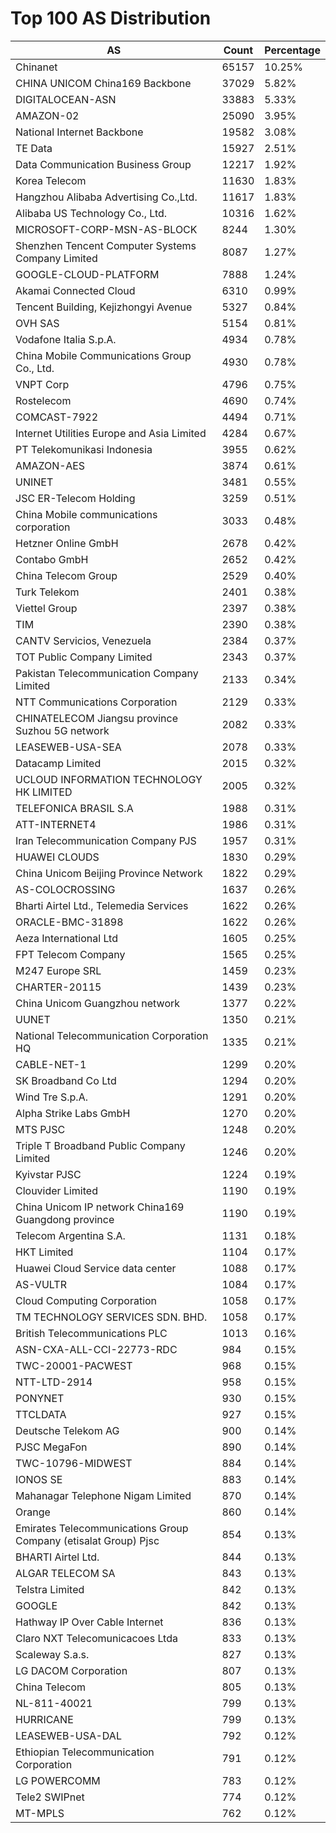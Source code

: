 # Top 100 AS Distribution
| AS | Count | Percentage |
|----|----|----|
| Chinanet | 65157 | 10.25% |
| CHINA UNICOM China169 Backbone | 37029 | 5.82% |
| DIGITALOCEAN-ASN | 33883 | 5.33% |
| AMAZON-02 | 25090 | 3.95% |
| National Internet Backbone | 19582 | 3.08% |
| TE Data | 15927 | 2.51% |
| Data Communication Business Group | 12217 | 1.92% |
| Korea Telecom | 11630 | 1.83% |
| Hangzhou Alibaba Advertising Co.,Ltd. | 11617 | 1.83% |
| Alibaba US Technology Co., Ltd. | 10316 | 1.62% |
| MICROSOFT-CORP-MSN-AS-BLOCK | 8244 | 1.30% |
| Shenzhen Tencent Computer Systems Company Limited | 8087 | 1.27% |
| GOOGLE-CLOUD-PLATFORM | 7888 | 1.24% |
| Akamai Connected Cloud | 6310 | 0.99% |
| Tencent Building, Kejizhongyi Avenue | 5327 | 0.84% |
| OVH SAS | 5154 | 0.81% |
| Vodafone Italia S.p.A. | 4934 | 0.78% |
| China Mobile Communications Group Co., Ltd. | 4930 | 0.78% |
| VNPT Corp | 4796 | 0.75% |
| Rostelecom | 4690 | 0.74% |
| COMCAST-7922 | 4494 | 0.71% |
| Internet Utilities Europe and Asia Limited | 4284 | 0.67% |
| PT Telekomunikasi Indonesia | 3955 | 0.62% |
| AMAZON-AES | 3874 | 0.61% |
| UNINET | 3481 | 0.55% |
| JSC ER-Telecom Holding | 3259 | 0.51% |
| China Mobile communications corporation | 3033 | 0.48% |
| Hetzner Online GmbH | 2678 | 0.42% |
| Contabo GmbH | 2652 | 0.42% |
| China Telecom Group | 2529 | 0.40% |
| Turk Telekom | 2401 | 0.38% |
| Viettel Group | 2397 | 0.38% |
| TIM | 2390 | 0.38% |
| CANTV Servicios, Venezuela | 2384 | 0.37% |
| TOT Public Company Limited | 2343 | 0.37% |
| Pakistan Telecommunication Company Limited | 2133 | 0.34% |
| NTT Communications Corporation | 2129 | 0.33% |
| CHINATELECOM Jiangsu province Suzhou 5G network | 2082 | 0.33% |
| LEASEWEB-USA-SEA | 2078 | 0.33% |
| Datacamp Limited | 2015 | 0.32% |
| UCLOUD INFORMATION TECHNOLOGY HK LIMITED | 2005 | 0.32% |
| TELEFONICA BRASIL S.A | 1988 | 0.31% |
| ATT-INTERNET4 | 1986 | 0.31% |
| Iran Telecommunication Company PJS | 1957 | 0.31% |
| HUAWEI CLOUDS | 1830 | 0.29% |
| China Unicom Beijing Province Network | 1822 | 0.29% |
| AS-COLOCROSSING | 1637 | 0.26% |
| Bharti Airtel Ltd., Telemedia Services | 1622 | 0.26% |
| ORACLE-BMC-31898 | 1622 | 0.26% |
| Aeza International Ltd | 1605 | 0.25% |
| FPT Telecom Company | 1565 | 0.25% |
| M247 Europe SRL | 1459 | 0.23% |
| CHARTER-20115 | 1439 | 0.23% |
| China Unicom Guangzhou network | 1377 | 0.22% |
| UUNET | 1350 | 0.21% |
| National Telecommunication Corporation HQ | 1335 | 0.21% |
| CABLE-NET-1 | 1299 | 0.20% |
| SK Broadband Co Ltd | 1294 | 0.20% |
| Wind Tre S.p.A. | 1291 | 0.20% |
| Alpha Strike Labs GmbH | 1270 | 0.20% |
| MTS PJSC | 1248 | 0.20% |
| Triple T Broadband Public Company Limited | 1246 | 0.20% |
| Kyivstar PJSC | 1224 | 0.19% |
| Clouvider Limited | 1190 | 0.19% |
| China Unicom IP network China169 Guangdong province | 1190 | 0.19% |
| Telecom Argentina S.A. | 1131 | 0.18% |
| HKT Limited | 1104 | 0.17% |
| Huawei Cloud Service data center | 1088 | 0.17% |
| AS-VULTR | 1084 | 0.17% |
| Cloud Computing Corporation | 1058 | 0.17% |
| TM TECHNOLOGY SERVICES SDN. BHD. | 1058 | 0.17% |
| British Telecommunications PLC | 1013 | 0.16% |
| ASN-CXA-ALL-CCI-22773-RDC | 984 | 0.15% |
| TWC-20001-PACWEST | 968 | 0.15% |
| NTT-LTD-2914 | 958 | 0.15% |
| PONYNET | 930 | 0.15% |
| TTCLDATA | 927 | 0.15% |
| Deutsche Telekom AG | 900 | 0.14% |
| PJSC MegaFon | 890 | 0.14% |
| TWC-10796-MIDWEST | 884 | 0.14% |
| IONOS SE | 883 | 0.14% |
| Mahanagar Telephone Nigam Limited | 870 | 0.14% |
| Orange | 860 | 0.14% |
| Emirates Telecommunications Group Company (etisalat Group) Pjsc | 854 | 0.13% |
| BHARTI Airtel Ltd. | 844 | 0.13% |
| ALGAR TELECOM SA | 843 | 0.13% |
| Telstra Limited | 842 | 0.13% |
| GOOGLE | 842 | 0.13% |
| Hathway IP Over Cable Internet | 836 | 0.13% |
| Claro NXT Telecomunicacoes Ltda | 833 | 0.13% |
| Scaleway S.a.s. | 827 | 0.13% |
| LG DACOM Corporation | 807 | 0.13% |
| China Telecom | 805 | 0.13% |
| NL-811-40021 | 799 | 0.13% |
| HURRICANE | 799 | 0.13% |
| LEASEWEB-USA-DAL | 792 | 0.12% |
| Ethiopian Telecommunication Corporation | 791 | 0.12% |
| LG POWERCOMM | 783 | 0.12% |
| Tele2 SWIPnet | 774 | 0.12% |
| MT-MPLS | 762 | 0.12% |
